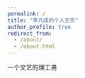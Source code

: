 ```yaml
---
permalink: /
title: "李凡成的个人主页"
author_profile: true
redirect_from: 
  - /about/
  - /about.html
---
```


一个文艺的理工男